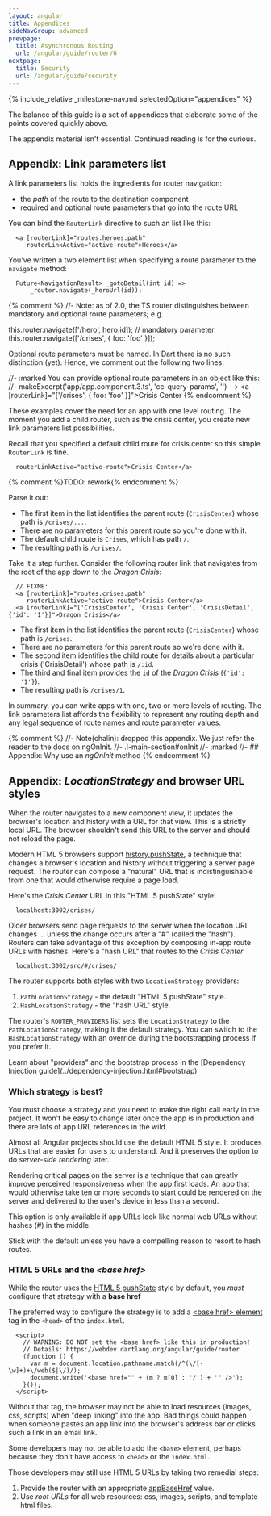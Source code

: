 ```yaml
---
layout: angular
title: Appendices
sideNavGroup: advanced
prevpage:
  title: Asynchronous Routing
  url: /angular/guide/router/6
nextpage:
  title: Security
  url: /angular/guide/security
---
```

<!-- FilePath: src/angular/guide/router/appendices.md -->
<?code-excerpt path-base="examples/ng/doc/router"?>
{% include_relative _milestone-nav.md selectedOption="appendices" %}

The balance of this guide is a set of appendices that
elaborate some of the points covered quickly above.

The appendix material isn't essential. Continued reading is for the curious.

<a id="link-parameters-list"></a>
## Appendix: Link parameters list

A link parameters list holds the ingredients for router navigation:

* the *path* of the route to the destination component
* required and optional route parameters that go into the route URL

You can bind the `RouterLink` directive to such an list like this:

<?code-excerpt "lib/app_component_1.dart (template)" retain="/heroes|Heroes/"?>
```
  <a [routerLink]="routes.heroes.path"
     routerLinkActive="active-route">Heroes</a>
```

You've written a two element list when specifying a route parameter to the `navigate` method:

<?code-excerpt "lib/src/hero/hero_list_component.dart (_gotoDetail)"?>
```
  Future<NavigationResult> _gotoDetail(int id) =>
      _router.navigate(_heroUrl(id));
```

{% comment %}
//- Note: as of 2.0, the TS router distinguishes between mandatory and optional route
parameters; e.g.

this.router.navigate(['/hero', hero.id]); // mandatory parameter
this.router.navigate(['/crises', { foo: 'foo' }]);

Optional route parameters must be named. In Dart there is no such distinction (yet).
Hence, we comment out the following two lines:

//- :marked
You can provide optional route parameters in an object like this:
//- makeExcerpt('app/app.component.3.ts', 'cc-query-params', '')
--> <a [routerLink]="['/crises', { foo: 'foo' }]">Crisis Center</a>
{% endcomment %}

These examples cover the need for an app with one level routing.
The moment you add a child router, such as the crisis center, you create new link parameters list possibilities.

Recall that you specified a default child route for crisis center so this simple `RouterLink` is fine.

<?code-excerpt "lib/app_component_1.dart (template)" retain="/crisis|Crisis/"?>
```
  routerLinkActive="active-route">Crisis Center</a>
```

{% comment %}TODO: rework{% endcomment %}

Parse it out:

* The first item in the list identifies the parent route (`CrisisCenter`)
  whose path is `/crises/...`.
* There are no parameters for this parent route so you're done with it.
* The default child route is `Crises`, which has path `/`.
* The resulting path is `/crises/`.

Take it a step further. Consider the following router link that
navigates from the root of the app down to the *Dragon Crisis*:

<?fixme-code-excerpt "lib/app_component_4.dart (dragon-crisis)"?>
```
  // FIXME:
  <a [routerLink]="routes.crises.path"
     routerLinkActive="active-route">Crisis Center</a>
  <a [routerLink]="['CrisisCenter', 'Crisis Center', 'CrisisDetail', {'id': '1'}]">Dragon Crisis</a>
```

* The first item in the list identifies the parent route (`CrisisCenter`)
  whose path is `/crises`.
* There are no parameters for this parent route so we're done with it.
* The second item identifies the child route for details about a particular crisis ('CrisisDetail')
  whose path is `/:id`.
* The third and final item provides the `id` of the *Dragon Crisis* (`{'id': '1'}`).
* The resulting path is `/crises/1`.

In summary, you can write apps with one, two or more levels of routing.
The link parameters list affords the flexibility to represent any routing depth and
any legal sequence of route names and route parameter values.

{% comment %}
//- Note(chalin): dropped this appendix. We just refer the reader to the docs on ngOnInit.
//- .l-main-section#onInit
//- :marked
//- ## Appendix: Why use an *ngOnInit* method
{% endcomment %}

<a id="browser-url-styles"></a>
<a id="location-strategy"></a>
## Appendix: *LocationStrategy* and browser URL styles

When the router navigates to a new component view, it updates the browser's location and history
with a URL for that view.
This is a strictly local URL. The browser shouldn't send this URL to the server
and should not reload the page.

Modern HTML 5 browsers support
[history.pushState](https://developer.mozilla.org/en-US/docs/Web/API/History_API#Adding_and_modifying_history_entries),
a technique that changes a browser's location and history without triggering a server page request.
The router can compose a "natural" URL that is indistinguishable from
one that would otherwise require a page load.

Here's the *Crisis Center* URL in this "HTML 5 pushState" style:

<?code-excerpt?>
```
  localhost:3002/crises/
```

Older browsers send page requests to the server when the location URL changes ...
unless the change occurs after a "#" (called the "hash").
Routers can take advantage of this exception by composing in-app route
URLs with hashes.  Here's a "hash URL" that routes to the *Crisis Center*

<?code-excerpt?>
```
  localhost:3002/src/#/crises/
```

The router supports both styles with two `LocationStrategy` providers:

1. `PathLocationStrategy` - the default "HTML 5 pushState" style.
1. `HashLocationStrategy` - the "hash URL" style.

The router's `ROUTER_PROVIDERS` list sets the `LocationStrategy` to the `PathLocationStrategy`,
making it the default strategy.
You can switch to the `HashLocationStrategy` with an override during the bootstrapping process if you prefer it.

<div class="l-sub-section" markdown="1">
  Learn about "providers" and the bootstrap process in the
  [Dependency Injection guide](../dependency-injection.html#bootstrap)
</div>

### Which strategy is best?

You must choose a strategy and you need to make the right call early in the project.
It won't be easy to change later once the app is in production
and there are lots of app URL references in the wild.

Almost all Angular projects should use the default HTML 5 style.
It produces URLs that are easier for users to understand.
And it preserves the option to do _server-side rendering_ later.

Rendering critical pages on the server is a technique that can greatly improve
perceived responsiveness when the app first loads.
An app that would otherwise take ten or more seconds to start
could be rendered on the server and delivered to the user's device
in less than a second.

This option is only available if app URLs look like normal web URLs
without hashes (#) in the middle.

Stick with the default unless you have a compelling reason to
resort to hash routes.

### HTML 5 URLs and the  *&lt;base href>*

While the router uses the
[HTML 5 pushState](https://developer.mozilla.org/en-US/docs/Web/API/History_API#Adding_and_modifying_history_entries)
style by default, you *must* configure that strategy with a **base href**

The preferred way to configure the strategy is to add a
[&lt;base href> element](https://developer.mozilla.org/en-US/docs/Web/HTML/Element/base) tag
in the `<head>` of the `index.html`.

<?code-excerpt "web/index.html (base-href)"?>
```
  <script>
    // WARNING: DO NOT set the <base href> like this in production!
    // Details: https://webdev.dartlang.org/angular/guide/router
    (function () {
      var m = document.location.pathname.match(/^(\/[-\w]+)+\/web($|\/)/);
      document.write('<base href="' + (m ? m[0] : '/') + '" />');
    }());
  </script>
```

Without that tag, the browser may not be able to load resources
(images, css, scripts) when "deep linking" into the app.
Bad things could happen when someone pastes an app link into the
browser's address bar or clicks such a link in an email link.

Some developers may not be able to add the `<base>` element, perhaps because they don't have
access to `<head>` or the `index.html`.

Those developers may still use HTML 5 URLs by taking two remedial steps:

1. Provide the router with an appropriate [appBaseHref][] value.
1. Use _root URLs_ for all web resources: css, images, scripts, and template html files.

[appBaseHref]: /api/angular_router/angular_router/appBaseHref-constant.html
